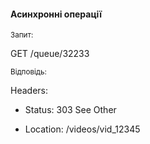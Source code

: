 #### Асинхронні операції

<small>Запит:</small>

GET /queue/32233 

<small>Відповідь:</small>

Headers:

- Status: 303 See Other

- Location: /videos/vid_12345